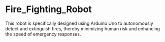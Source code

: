 # Fire_Fighting_Robot
This robot is specifically designed using Arduino Uno to autonomously detect and extinguish fires, thereby minimizing human risk and enhancing the speed of emergency responses.
